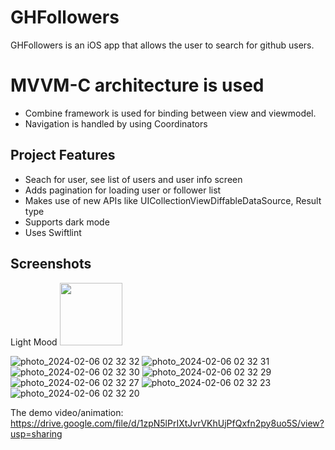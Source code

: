 # GHFollowers

GHFollowers is an iOS app that allows the user to search for github users.
# MVVM-C architecture is used
- Combine framework is used for binding between view and viewmodel.
- Navigation is handled by using Coordinators

## Project Features
- Seach for user, see list of users and user info screen
- Adds pagination for loading user or follower list
- Makes use of new APIs like UICollectionViewDiffableDataSource, Result type
- Supports dark mode
- Uses Swiftlint

## Screenshots
Light Mood
<img src="https://github.com/zhshakuali/GHFollowers/assets/119519373/9881e838-e92b-4470-afc9-53aaf509b795" width="100" height="100">

![photo_2024-02-06 02 32 32](https://github.com/zhshakuali/GHFollowers/assets/119519373/5d7c6d1a-d374-4f94-8f8a-2e57fc550690)
![photo_2024-02-06 02 32 31](https://github.com/zhshakuali/GHFollowers/assets/119519373/8710d13f-252a-468e-9e8c-58684f9baf60)
![photo_2024-02-06 02 32 30](https://github.com/zhshakuali/GHFollowers/assets/119519373/93b5dcc7-e6ca-4b7c-986c-59146d358d6c)
![photo_2024-02-06 02 32 29](https://github.com/zhshakuali/GHFollowers/assets/119519373/c1a6b881-cd6f-4896-b398-e70e52cc4a57)
![photo_2024-02-06 02 32 27](https://github.com/zhshakuali/GHFollowers/assets/119519373/210bddd5-236b-4c0f-b4f1-ea8fd4b0aae2)
![photo_2024-02-06 02 32 23](https://github.com/zhshakuali/GHFollowers/assets/119519373/351ead2c-47aa-43e7-9cd4-05f8a3973edc)
![photo_2024-02-06 02 32 20](https://github.com/zhshakuali/GHFollowers/assets/119519373/d98b96a5-0984-4627-84a9-7924a0c98e4c)




The demo video/animation: https://drive.google.com/file/d/1zpN5lPrIXtJvrVKhUjPfQxfn2py8uo5S/view?usp=sharing
